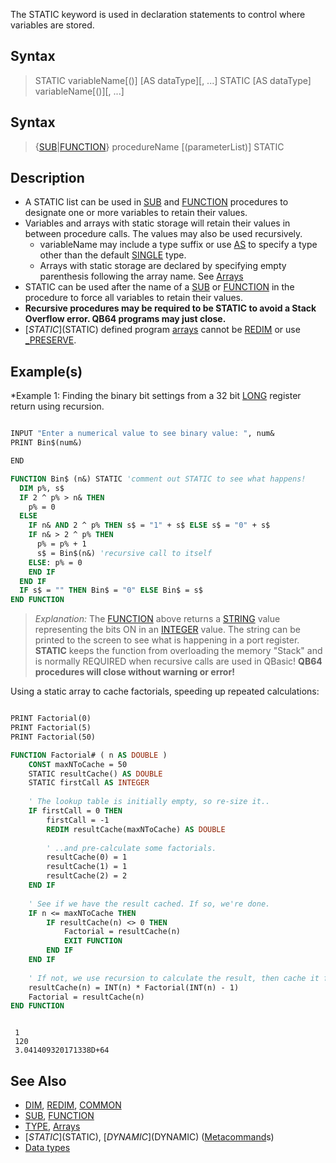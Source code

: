 The STATIC keyword is used in declaration statements to control where variables are stored.

## Syntax

> STATIC variableName[()] [AS dataType][, ...]
> STATIC [AS dataType] variableName[()][, ...]

## Syntax

> {[SUB](SUB)|[FUNCTION](FUNCTION)} procedureName [(parameterList)] STATIC

## Description

* A STATIC list can be used in [SUB](SUB) and [FUNCTION](FUNCTION) procedures to designate one or more variables to retain their values. 
* Variables and arrays with static storage will retain their values in between procedure calls. The values may also be used recursively.
  * variableName may include a type suffix or use [AS](AS) to specify a type other than the default [SINGLE](SINGLE) type.
  * Arrays with static storage are declared by specifying empty parenthesis following the array name. See [Arrays](Arrays)
* STATIC can be used after the name of a [SUB](SUB) or [FUNCTION](FUNCTION) in the procedure to force all variables to retain their values.
* **Recursive procedures may be required to be STATIC to avoid a Stack Overflow error. QB64 programs may just close.**
* [$STATIC]($STATIC) defined program [arrays](arrays) cannot be [REDIM](REDIM) or use [_PRESERVE](_PRESERVE).

## Example(s)

*Example 1: Finding the binary bit settings from a 32 bit [LONG](LONG) register return using recursion.

```vb

INPUT "Enter a numerical value to see binary value: ", num&
PRINT Bin$(num&)

END

FUNCTION Bin$ (n&) STATIC 'comment out STATIC to see what happens!
  DIM p%, s$
  IF 2 ^ p% > n& THEN
    p% = 0
  ELSE
    IF n& AND 2 ^ p% THEN s$ = "1" + s$ ELSE s$ = "0" + s$
    IF n& > 2 ^ p% THEN
      p% = p% + 1
      s$ = Bin$(n&) 'recursive call to itself
    ELSE: p% = 0
    END IF
  END IF
  IF s$ = "" THEN Bin$ = "0" ELSE Bin$ = s$
END FUNCTION 

```

> *Explanation:* The [FUNCTION](FUNCTION) above returns a [STRING](STRING) value representing the bits ON in an [INTEGER](INTEGER) value. The string can be printed to the screen to see what is happening in a port register. **STATIC** keeps the function from overloading the memory "Stack" and is normally REQUIRED when recursive calls are used in QBasic! **QB64 procedures will close without warning or error!**

Using a static array to cache factorials, speeding up repeated calculations:

```vb

PRINT Factorial(0)
PRINT Factorial(5)
PRINT Factorial(50)

FUNCTION Factorial# ( n AS DOUBLE )
    CONST maxNToCache = 50
    STATIC resultCache() AS DOUBLE
    STATIC firstCall AS INTEGER
    
    ' The lookup table is initially empty, so re-size it..
    IF firstCall = 0 THEN
        firstCall = -1
        REDIM resultCache(maxNToCache) AS DOUBLE
        
        ' ..and pre-calculate some factorials.
        resultCache(0) = 1
        resultCache(1) = 1
        resultCache(2) = 2
    END IF
    
    ' See if we have the result cached. If so, we're done.
    IF n <= maxNToCache THEN
        IF resultCache(n) <> 0 THEN
            Factorial = resultCache(n)
            EXIT FUNCTION
        END IF
    END IF
    
    ' If not, we use recursion to calculate the result, then cache it for later use:
    resultCache(n) = INT(n) * Factorial(INT(n) - 1)
    Factorial = resultCache(n)
END FUNCTION


```

```text

 1
 120
 3.041409320171338D+64

```

## See Also

* [DIM](DIM), [REDIM](REDIM), [COMMON](COMMON)
* [SUB](SUB), [FUNCTION](FUNCTION)
* [TYPE](TYPE), [Arrays](Arrays)
* [$STATIC]($STATIC), [$DYNAMIC]($DYNAMIC) ([Metacommand](Metacommand)s)
* [Data types](Data-types)

